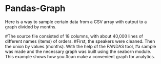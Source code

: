 # Pandas-Graph
Here is a way to sample certain data from a CSV array with output to a graph divided by months.

#The source file consisted of 18 columns, with about 40,000 lines of different names (items) of orders. 
#First, the speakers were cleaned. Then the union by values (months). With the help of the PANDAS tool, 
#a sample was made and the necessary graph was built using the seaborn module. This example shows how you 
#can make a convenient graph for analytics.
